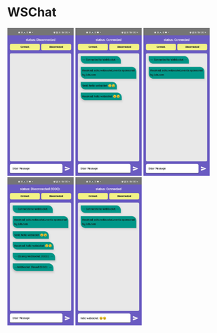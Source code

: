 <H1>WSChat</H1>
<img src = "https://github.com/DeepakGuleria768/WebSocketsInAndroid/blob/master/ImageAssets/imageOne.jpg?raw=true" width = "30%" height = "30%"/>
<img src = "https://github.com/DeepakGuleria768/WebSocketsInAndroid/blob/master/ImageAssets/image4.jpg?raw=true" width = "30%" height = "30%"/>
<img src = "https://github.com/DeepakGuleria768/WebSocketsInAndroid/blob/master/ImageAssets/image3.jpg?raw=true" width = "30%" height = "30%"/>
<img src = "https://github.com/DeepakGuleria768/WebSocketsInAndroid/blob/master/ImageAssets/image5.jpg?raw=true" width = "30%" height = "30%"/>
<img src = "https://github.com/DeepakGuleria768/WebSocketsInAndroid/blob/master/ImageAssets/image2.jpg?raw=true" width = "30%" height = "30%"/>



